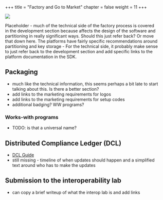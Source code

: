 +++
title = "Factory and Go to Market"
chapter = false
weight = 11
+++

![](../imgs/factory_market.png)

Placeholder - much of the technical side of the factory process is covered in the development section because affects the design of the software and partitioning in really significant ways. Should this just refer back? Or move that down here. The platforms have fairly specific recommendations around partitioning and key storage - For the technical side, it probably make sense to just refer back to the development section and add specific links to the platform documentation in the SDK.

## Packaging
- much like the technical information, this seems perhaps a bit late to start talking about this. Is there a better section?
- add links to the marketing requirements for logos
- add links to the marketing requirements for setup codes
- additional badging? WW programs?

### Works-with programs
- TODO: is that a universal name?

## Distributed Compliance Ledger (DCL)
- [DCL Guide](https://handbook.buildwithmatter.com/guides/distributedcomplianceledger/)
- still missing - timeline of when updates should happen and a simplified text around who has to make the updates

## Submission to the interoperability lab
- can copy a brief writeup of what the interop lab is and add links